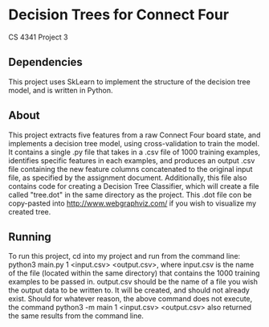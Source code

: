 # Decision Trees for Connect Four
CS 4341 Project 3

## Dependencies
This project uses SkLearn to implement the structure of the decision tree model, and is written in Python.


## About

This project extracts five features from a raw Connect Four board state, and implements a decision tree model, using cross-validation to train the model. 
It contains a single .py file that takes in a .csv file of 1000 training examples, identifies specific features in each examples, and produces an output .csv file containing the new feature columns concatenated to the original input file, as specified by the assignment document. Additionally, this file also contains code for creating a Decision Tree Classifier, which will create a file called "tree.dot" in the same directory as the project. This .dot file con be copy-pasted into http://www.webgraphviz.com/ if you wish to visualize my created tree. 

## Running

To run this project, cd into my project and run from the command line: python3 main.py 1 <input.csv> <output.csv>, where input.csv is the name of the file (located within the same directory) that contains the 1000 training examples to be passed in. output.csv should be the name of a file you wish the output data to be written to. It will be created, and should not already exist. Should for whatever reason, the above command does not execute, the command python3 -m main 1 <input.csv> <output.csv> also returned the same results from the command line. 
